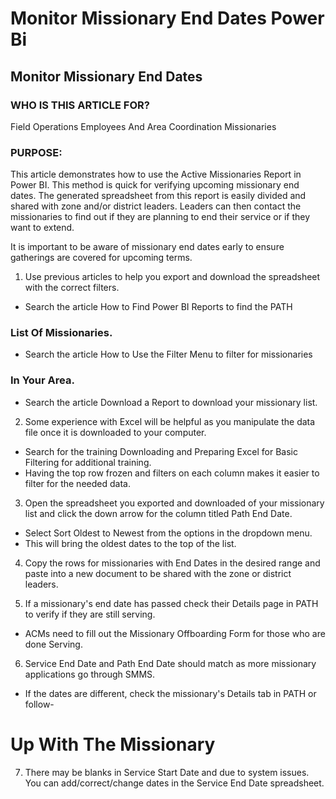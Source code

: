 # Monitor Missionary End Dates Power Bi

## Monitor Missionary End Dates

### WHO IS THIS ARTICLE FOR?

Field Operations Employees And Area Coordination Missionaries

### PURPOSE:

This article demonstrates how to use the Active Missionaries Report in Power BI. This method is quick for verifying upcoming missionary end dates. The generated spreadsheet from this report is easily divided and shared with zone and/or district leaders. Leaders can then contact the missionaries to find out if they are planning to end their service or if they want to extend.

It is important to be aware of missionary end dates early to ensure gatherings are covered for upcoming terms.

1. Use previous articles to help you export and download the spreadsheet with the correct filters.
- Search the article How to Find Power BI Reports to find the PATH

### List Of Missionaries.

- Search the article How to Use the Filter Menu to filter for missionaries

### In Your Area.

- Search the article Download a Report to download your missionary list.

2. Some experience with Excel will be helpful as you manipulate the data file once it is downloaded to your computer.
- Search for the training Downloading and Preparing Excel for Basic Filtering for additional training.
- Having the top row frozen and filters on each column makes it easier to filter for the needed data.

3. Open the spreadsheet you exported and downloaded of your missionary list and click the down arrow for the column titled Path End Date.
- Select Sort Oldest to Newest from the options in the dropdown menu.
- This will bring the oldest dates to the top of the list.

4. Copy the rows for missionaries with End Dates in the desired range and paste into a new document to be shared with the zone or district leaders.

5. If a missionary's end date has passed check their Details page in PATH to verify if they are still serving.
- ACMs need to fill out the Missionary Offboarding Form for those who are done Serving.

6. Service End Date and Path End Date should match as more missionary applications go through SMMS.
- If the dates are different, check the missionary's Details tab in PATH or follow-

# Up With The Missionary

7. There may be blanks in Service Start Date and due to system issues. You can add/correct/change dates in the Service End Date spreadsheet.

